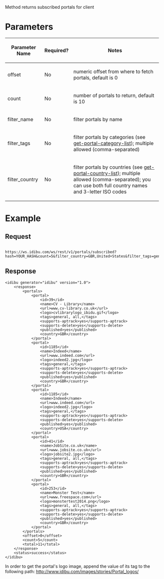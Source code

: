 <p>Method returns subscribed portals for client</p>
<h1>
	Parameters</h1>
<table cellpadding="2" cellspacing="0" class="t1" width="1084.0">
	<thead>
		<tr>
			<th class="td1" scope="col" valign="middle">
				<p class="p1"><b>Parameter Name</b></p>
			</th>
			<th class="td2" scope="col" valign="middle">
				<p class="p1"><b>Required?</b></p>
			</th>
			<th class="td3" scope="col" valign="middle">
				<p class="p1"><b>Notes</b></p>
			</th>
		</tr>
	</thead>
	<tbody>
		<tr>
			<td class="td1" valign="middle">
				<p class="p2">offset</p>
			</td>
			<td class="td2" valign="middle">
				<p class="p2">No</p>
			</td>
			<td class="td3" valign="middle">
				<p class="p2">numeric offset from where to fetch portals, default is 0</p>
			</td>
		</tr>
		<tr>
			<td class="td1" valign="middle">
				<p class="p2">count</p>
			</td>
			<td class="td2" valign="middle">
				<p class="p2">No</p>
			</td>
			<td class="td3" valign="middle">
				<p class="p2">number of portals to return, default is 10</p>
			</td>
		</tr>
		<tr>
			<td class="td1" valign="middle">
				<p class="p2">filter_name</p>
			</td>
			<td class="td2" valign="middle">
				<p class="p2">No</p>
			</td>
			<td class="td3" valign="middle">
				<p class="p2">filter portals by name</p>
			</td>
		</tr>
		<tr>
			<td class="td1" valign="middle">
				<p class="p2">filter_tags</p>
			</td>
			<td class="td2" valign="middle">
				<p class="p2">No</p>
			</td>
			<td class="td3" valign="middle">
				<p class="p2">filter portals by categories (see <a href="https://github.com/oneworldmarket/idibu-api/blob/master/webservices/portal-management/portal-details/get-portal-category-list.md" target="_blank">get-portal-category-list</a>); multiple allowed (comma-separated)</p>
			</td>
		</tr>
		<tr>
			<td class="td1" valign="middle">
				<p class="p2">filter_country</p>
			</td>
			<td class="td2" valign="middle">
				<p class="p2">No</p>
			</td>
			<td class="td3" valign="middle">
				<p class="p2">filter portals by countries (see <a href="https://github.com/oneworldmarket/idibu-api/blob/master/webservices/portal-management/portal-details/get-portal-country-list.md" target="_blank">get-portal-country-list</a>); multiple allowed (comma-separated); you can use both full country names and 3-letter ISO codes</p>
			</td>
		</tr>
	</tbody>
</table>
<h1>
	Example</h1>
<h2>
	Request</h2>
<pre>
<code>
https://ws.idibu.com/ws/rest/v1/portals/subscribed?hash=YOUR_HASH&count=5&filter_country=GBR,United+States&filter_tags=general
</code></pre>
<h2>
	Response</h2>
<pre>
<code type="xml">&lt;idibu generator=&quot;idibu&quot; version=&quot;1.0&quot;&gt;
	&lt;response&gt;
		&lt;portals&gt;
			&lt;portal&gt;
				&lt;id&gt;39&lt;/id&gt;
				&lt;name&gt;CV - Library&lt;/name&gt;
				&lt;url&gt;www.cv-library.co.uk&lt;/url&gt;
				&lt;logo&gt;cvlibrarylogo_ibidu.gif&lt;/logo&gt;
				&lt;tags&gt;general, all,&lt;/tags&gt;
				&lt;supports-aptrack&gt;yes&lt;/supports-aptrack&gt;
				&lt;supports-delete&gt;yes&lt;/supports-delete&gt;
				&lt;published&gt;yes&lt;/published&gt;
				&lt;country&gt;GBR&lt;/country&gt;
			&lt;/portal&gt;
			&lt;portal&gt;
				&lt;id&gt;1185&lt;/id&gt;
				&lt;name&gt;Indeed&lt;/name&gt;
				&lt;url&gt;www.indeed.com&lt;/url&gt;
				&lt;logo&gt;indeed2.jpg&lt;/logo&gt;
				&lt;tags&gt;general,&lt;/tags&gt;
				&lt;supports-aptrack&gt;yes&lt;/supports-aptrack&gt;
				&lt;supports-delete&gt;yes&lt;/supports-delete&gt;
				&lt;published&gt;yes&lt;/published&gt;
				&lt;country&gt;GBR&lt;/country&gt;
			&lt;/portal&gt;
			&lt;portal&gt;
				&lt;id&gt;1185&lt;/id&gt;
				&lt;name&gt;Indeed&lt;/name&gt;
				&lt;url&gt;www.indeed.com&lt;/url&gt;
				&lt;logo&gt;indeed2.jpg&lt;/logo&gt;
				&lt;tags&gt;general,&lt;/tags&gt;
				&lt;supports-aptrack&gt;yes&lt;/supports-aptrack&gt;
				&lt;supports-delete&gt;yes&lt;/supports-delete&gt;
				&lt;published&gt;yes&lt;/published&gt;
				&lt;country&gt;USA&lt;/country&gt;
			&lt;/portal&gt;
			&lt;portal&gt;
				&lt;id&gt;41&lt;/id&gt;
				&lt;name&gt;JobSite.co.uk&lt;/name&gt;
				&lt;url&gt;www.jobsite.co.uk&lt;/url&gt;
				&lt;logo&gt;jobsite2.jpg&lt;/logo&gt;
				&lt;tags&gt;general, all,&lt;/tags&gt;
				&lt;supports-aptrack&gt;yes&lt;/supports-aptrack&gt;
				&lt;supports-delete&gt;yes&lt;/supports-delete&gt;
				&lt;published&gt;yes&lt;/published&gt;
				&lt;country&gt;GBR&lt;/country&gt;
			&lt;/portal&gt;
			&lt;portal&gt;
				&lt;id&gt;253&lt;/id&gt;
				&lt;name&gt;Monster Test&lt;/name&gt;
				&lt;url&gt;www.freespace.com&lt;/url&gt;
				&lt;logo&gt;monstertest2014.png&lt;/logo&gt;
				&lt;tags&gt;general, all,&lt;/tags&gt;
				&lt;supports-aptrack&gt;yes&lt;/supports-aptrack&gt;
				&lt;supports-delete&gt;yes&lt;/supports-delete&gt;
				&lt;published&gt;yes&lt;/published&gt;
				&lt;country&gt;GBR&lt;/country&gt;
			&lt;/portal&gt;
		&lt;/portals&gt;
		&lt;offset&gt;0&lt;/offset&gt;
		&lt;count&gt;5&lt;/count&gt;
		&lt;total&gt;11&lt;/total&gt;
	&lt;/response&gt;
	&lt;status&gt;success&lt;/status&gt;
&lt;/idibu&gt;
</code></pre>

In order to get the portal's logo image, append the value of its <logo> tag to the following path: http://www.idibu.com/images/stories/Portal_logos/
